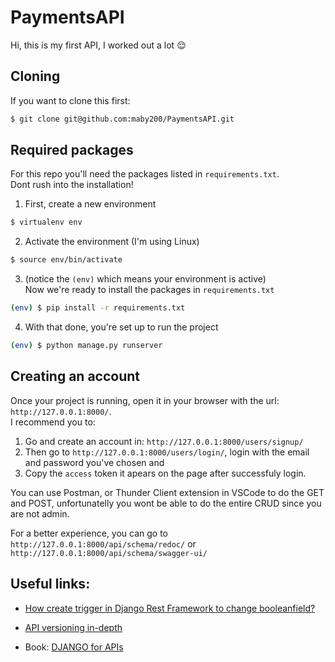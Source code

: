 # PaymentsAPI


Hi, this is my first API, I worked out a lot :relieved:

## Cloning
If you want to clone this first:

```bash
$ git clone git@github.com:maby200/PaymentsAPI.git
```
## Required packages
For this repo you'll need the packages listed in `requirements.txt`.\
Dont rush into the installation! 
1. First, create a new environment
```bash
$ virtualenv env
```
2. Activate the environment (I'm using Linux)
```bash
$ source env/bin/activate
```
3. (notice the `(env)` which means your environment is active)\
Now we're ready to install the packages in `requirements.txt`
```bash
(env) $ pip install -r requirements.txt
```
4. With that done, you're set up to run the project
```bash
(env) $ python manage.py runserver
```
## Creating an account
Once your project is running, open it in your browser with the url: `http://127.0.0.1:8000/`. \
I recommend you to:
1. Go and create an account in: `http://127.0.0.1:8000/users/signup/`
2. Then go to `http://127.0.0.1:8000/users/login/`, login with the email and password you've chosen and
3. Copy the `access` token it apears on the page after successfuly login.

You can use Postman, or Thunder Client extension in VSCode to do the GET and POST, unfortunatelly you wont be able to do the entire CRUD since you are not admin.

For a better experience, you can go to `http://127.0.0.1:8000/api/schema/redoc/` or `http://127.0.0.1:8000/api/schema/swagger-ui/`


## Useful links:
- [How create trigger in Django Rest Framework to change booleanfield?](https://stackoverflow.com/questions/52439024/how-create-trigger-in-django-rest-framework-to-change-booleanfield)

- [API versioning in-depth](https://gearheart.io/articles/api-versioning-with-django-rest-framework/)

- Book: [DJANGO for APIs](https://djangoforapis.com/)
